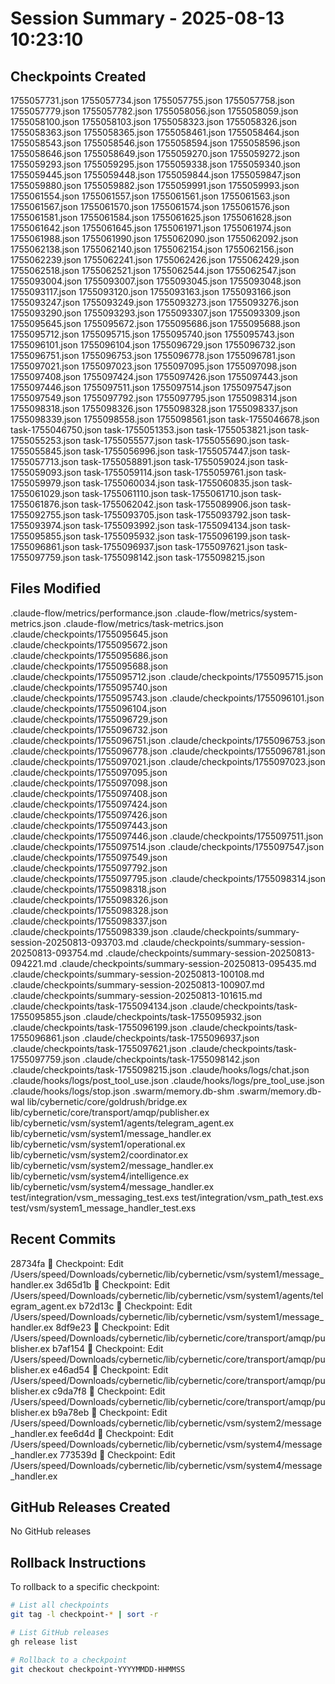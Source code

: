 # Session Summary - 2025-08-13 10:23:10

## Checkpoints Created
1755057731.json
1755057734.json
1755057755.json
1755057758.json
1755057779.json
1755057782.json
1755058056.json
1755058059.json
1755058100.json
1755058103.json
1755058323.json
1755058326.json
1755058363.json
1755058365.json
1755058461.json
1755058464.json
1755058543.json
1755058546.json
1755058594.json
1755058596.json
1755058646.json
1755058649.json
1755059270.json
1755059272.json
1755059293.json
1755059295.json
1755059338.json
1755059340.json
1755059445.json
1755059448.json
1755059844.json
1755059847.json
1755059880.json
1755059882.json
1755059991.json
1755059993.json
1755061554.json
1755061557.json
1755061561.json
1755061563.json
1755061567.json
1755061570.json
1755061574.json
1755061576.json
1755061581.json
1755061584.json
1755061625.json
1755061628.json
1755061642.json
1755061645.json
1755061971.json
1755061974.json
1755061988.json
1755061990.json
1755062090.json
1755062092.json
1755062138.json
1755062140.json
1755062154.json
1755062156.json
1755062239.json
1755062241.json
1755062426.json
1755062429.json
1755062518.json
1755062521.json
1755062544.json
1755062547.json
1755093004.json
1755093007.json
1755093045.json
1755093048.json
1755093117.json
1755093120.json
1755093163.json
1755093166.json
1755093247.json
1755093249.json
1755093273.json
1755093276.json
1755093290.json
1755093293.json
1755093307.json
1755093309.json
1755095645.json
1755095672.json
1755095686.json
1755095688.json
1755095712.json
1755095715.json
1755095740.json
1755095743.json
1755096101.json
1755096104.json
1755096729.json
1755096732.json
1755096751.json
1755096753.json
1755096778.json
1755096781.json
1755097021.json
1755097023.json
1755097095.json
1755097098.json
1755097408.json
1755097424.json
1755097426.json
1755097443.json
1755097446.json
1755097511.json
1755097514.json
1755097547.json
1755097549.json
1755097792.json
1755097795.json
1755098314.json
1755098318.json
1755098326.json
1755098328.json
1755098337.json
1755098339.json
1755098558.json
1755098561.json
task-1755046678.json
task-1755046750.json
task-1755051353.json
task-1755053821.json
task-1755055253.json
task-1755055577.json
task-1755055690.json
task-1755055845.json
task-1755056996.json
task-1755057447.json
task-1755057713.json
task-1755058891.json
task-1755059024.json
task-1755059093.json
task-1755059114.json
task-1755059761.json
task-1755059979.json
task-1755060034.json
task-1755060835.json
task-1755061029.json
task-1755061110.json
task-1755061710.json
task-1755061876.json
task-1755062042.json
task-1755089906.json
task-1755092755.json
task-1755093705.json
task-1755093792.json
task-1755093974.json
task-1755093992.json
task-1755094134.json
task-1755095855.json
task-1755095932.json
task-1755096199.json
task-1755096861.json
task-1755096937.json
task-1755097621.json
task-1755097759.json
task-1755098142.json
task-1755098215.json

## Files Modified
.claude-flow/metrics/performance.json
.claude-flow/metrics/system-metrics.json
.claude-flow/metrics/task-metrics.json
.claude/checkpoints/1755095645.json
.claude/checkpoints/1755095672.json
.claude/checkpoints/1755095686.json
.claude/checkpoints/1755095688.json
.claude/checkpoints/1755095712.json
.claude/checkpoints/1755095715.json
.claude/checkpoints/1755095740.json
.claude/checkpoints/1755095743.json
.claude/checkpoints/1755096101.json
.claude/checkpoints/1755096104.json
.claude/checkpoints/1755096729.json
.claude/checkpoints/1755096732.json
.claude/checkpoints/1755096751.json
.claude/checkpoints/1755096753.json
.claude/checkpoints/1755096778.json
.claude/checkpoints/1755096781.json
.claude/checkpoints/1755097021.json
.claude/checkpoints/1755097023.json
.claude/checkpoints/1755097095.json
.claude/checkpoints/1755097098.json
.claude/checkpoints/1755097408.json
.claude/checkpoints/1755097424.json
.claude/checkpoints/1755097426.json
.claude/checkpoints/1755097443.json
.claude/checkpoints/1755097446.json
.claude/checkpoints/1755097511.json
.claude/checkpoints/1755097514.json
.claude/checkpoints/1755097547.json
.claude/checkpoints/1755097549.json
.claude/checkpoints/1755097792.json
.claude/checkpoints/1755097795.json
.claude/checkpoints/1755098314.json
.claude/checkpoints/1755098318.json
.claude/checkpoints/1755098326.json
.claude/checkpoints/1755098328.json
.claude/checkpoints/1755098337.json
.claude/checkpoints/1755098339.json
.claude/checkpoints/summary-session-20250813-093703.md
.claude/checkpoints/summary-session-20250813-093754.md
.claude/checkpoints/summary-session-20250813-094221.md
.claude/checkpoints/summary-session-20250813-095435.md
.claude/checkpoints/summary-session-20250813-100108.md
.claude/checkpoints/summary-session-20250813-100907.md
.claude/checkpoints/summary-session-20250813-101615.md
.claude/checkpoints/task-1755094134.json
.claude/checkpoints/task-1755095855.json
.claude/checkpoints/task-1755095932.json
.claude/checkpoints/task-1755096199.json
.claude/checkpoints/task-1755096861.json
.claude/checkpoints/task-1755096937.json
.claude/checkpoints/task-1755097621.json
.claude/checkpoints/task-1755097759.json
.claude/checkpoints/task-1755098142.json
.claude/checkpoints/task-1755098215.json
.claude/hooks/logs/chat.json
.claude/hooks/logs/post_tool_use.json
.claude/hooks/logs/pre_tool_use.json
.claude/hooks/logs/stop.json
.swarm/memory.db-shm
.swarm/memory.db-wal
lib/cybernetic/core/goldrush/bridge.ex
lib/cybernetic/core/transport/amqp/publisher.ex
lib/cybernetic/vsm/system1/agents/telegram_agent.ex
lib/cybernetic/vsm/system1/message_handler.ex
lib/cybernetic/vsm/system1/operational.ex
lib/cybernetic/vsm/system2/coordinator.ex
lib/cybernetic/vsm/system2/message_handler.ex
lib/cybernetic/vsm/system4/intelligence.ex
lib/cybernetic/vsm/system4/message_handler.ex
test/integration/vsm_messaging_test.exs
test/integration/vsm_path_test.exs
test/vsm/system1_message_handler_test.exs

## Recent Commits
28734fa 🔖 Checkpoint: Edit /Users/speed/Downloads/cybernetic/lib/cybernetic/vsm/system1/message_handler.ex
3d65d1b 🔖 Checkpoint: Edit /Users/speed/Downloads/cybernetic/lib/cybernetic/vsm/system1/agents/telegram_agent.ex
b72d13c 🔖 Checkpoint: Edit /Users/speed/Downloads/cybernetic/lib/cybernetic/vsm/system1/message_handler.ex
8df9e23 🔖 Checkpoint: Edit /Users/speed/Downloads/cybernetic/lib/cybernetic/core/transport/amqp/publisher.ex
b7af154 🔖 Checkpoint: Edit /Users/speed/Downloads/cybernetic/lib/cybernetic/core/transport/amqp/publisher.ex
e46ad54 🔖 Checkpoint: Edit /Users/speed/Downloads/cybernetic/lib/cybernetic/core/transport/amqp/publisher.ex
c9da7f8 🔖 Checkpoint: Edit /Users/speed/Downloads/cybernetic/lib/cybernetic/core/transport/amqp/publisher.ex
b9a78eb 🔖 Checkpoint: Edit /Users/speed/Downloads/cybernetic/lib/cybernetic/vsm/system2/message_handler.ex
fee6d4d 🔖 Checkpoint: Edit /Users/speed/Downloads/cybernetic/lib/cybernetic/vsm/system4/message_handler.ex
773539d 🔖 Checkpoint: Edit /Users/speed/Downloads/cybernetic/lib/cybernetic/vsm/system4/message_handler.ex

## GitHub Releases Created
No GitHub releases

## Rollback Instructions
To rollback to a specific checkpoint:
```bash
# List all checkpoints
git tag -l checkpoint-* | sort -r

# List GitHub releases
gh release list

# Rollback to a checkpoint
git checkout checkpoint-YYYYMMDD-HHMMSS
```
